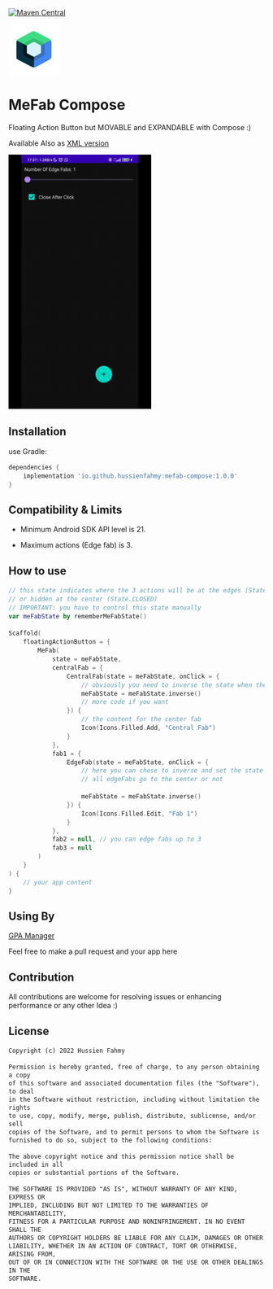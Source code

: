 [![Maven Central](https://img.shields.io/maven-central/v/io.github.hussienfahmy/mefab-compose.svg?label=Maven%20Central)](https://search.maven.org/search?q=g:%22io.github.hussienfahmy%22%20AND%20a:%22mefab-compose%22) 

<img src="https://github.com/Hussienfahmy/MeFab_Compose/blob/master/images/jetpack-compose-icon_RGB.png" width="100" height="100">

MeFab Compose
=====

Floating Action Button but MOVABLE and EXPANDABLE with Compose :)

Available Also as [XML version](https://github.com/Hussienfahmy/MeFab)

<img src="images/overview.gif" height="500">

Installation
--------
use Gradle:

```gradle
dependencies {
    implementation 'io.github.hussienfahmy:mefab-compose:1.0.0'
}
```

Compatibility & Limits
-------------

- Minimum Android SDK API level is 21.

- Maximum actions (Edge fab) is 3.

How to use
-------------

```kotlin
// this state indicates where the 3 actions will be at the edges (State.EXPANDED)
// or hidden at the center (State.CLOSED)
// IMPORTANT: you have to control this state manually
var meFabState by rememberMeFabState()

Scaffold(
    floatingActionButton = {
        MeFab(
            state = meFabState,
            centralFab = {
                CentralFab(state = meFabState, onClick = {
                    // obviously you need to inverse the state when the center fab clicked
                    meFabState = meFabState.inverse()
                    // more code if you want
                }) {
                    // the content for the center fab
                    Icon(Icons.Filled.Add, "Central Fab")
                }
            },
            fab1 = {
                EdgeFab(state = meFabState, onClick = {
                    // here you can chose to inverse and set the state to CLOSED to make the 
                    // all edgeFabs go to the center or not 

                    meFabState = meFabState.inverse()
                }) {
                    Icon(Icons.Filled.Edit, "Fab 1")
                }
            },
            fab2 = null, // you can edge fabs up to 3
            fab3 = null
        )
    }
) {
    // your app content
}
```

Using By
--------
[GPA Manager](https://play.google.com/store/apps/details?id=com.hussienFahmy.myGpaManager)

Feel free to make a pull request and your app here

Contribution
--------
All contributions are welcome for resolving issues or enhancing performance or any other Idea :)

License
--------

    Copyright (c) 2022 Hussien Fahmy

    Permission is hereby granted, free of charge, to any person obtaining a copy
    of this software and associated documentation files (the "Software"), to deal
    in the Software without restriction, including without limitation the rights
    to use, copy, modify, merge, publish, distribute, sublicense, and/or sell
    copies of the Software, and to permit persons to whom the Software is
    furnished to do so, subject to the following conditions:

    The above copyright notice and this permission notice shall be included in all
    copies or substantial portions of the Software.

    THE SOFTWARE IS PROVIDED "AS IS", WITHOUT WARRANTY OF ANY KIND, EXPRESS OR
    IMPLIED, INCLUDING BUT NOT LIMITED TO THE WARRANTIES OF MERCHANTABILITY,
    FITNESS FOR A PARTICULAR PURPOSE AND NONINFRINGEMENT. IN NO EVENT SHALL THE
    AUTHORS OR COPYRIGHT HOLDERS BE LIABLE FOR ANY CLAIM, DAMAGES OR OTHER
    LIABILITY, WHETHER IN AN ACTION OF CONTRACT, TORT OR OTHERWISE, ARISING FROM,
    OUT OF OR IN CONNECTION WITH THE SOFTWARE OR THE USE OR OTHER DEALINGS IN THE
    SOFTWARE.
